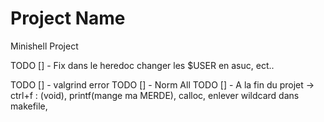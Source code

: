 # Project Name
Minishell Project

TODO [] - Fix dans le heredoc changer les $USER en asuc, ect..


TODO [] - valgrind error 
TODO [] - Norm All
TODO [] -  A la fin du projet -> ctrl+f : (void), printf(mange ma MERDE), calloc, enlever wildcard dans makefile, 
